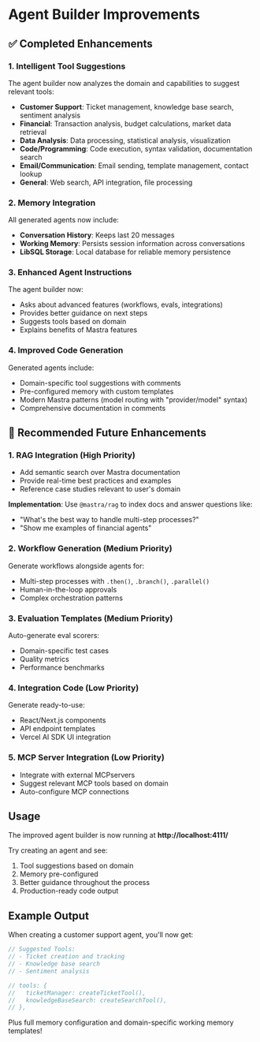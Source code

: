 # Agent Builder Improvements

## ✅ Completed Enhancements

### 1. **Intelligent Tool Suggestions**
The agent builder now analyzes the domain and capabilities to suggest relevant tools:

- **Customer Support**: Ticket management, knowledge base search, sentiment analysis
- **Financial**: Transaction analysis, budget calculations, market data retrieval
- **Data Analysis**: Data processing, statistical analysis, visualization
- **Code/Programming**: Code execution, syntax validation, documentation search
- **Email/Communication**: Email sending, template management, contact lookup
- **General**: Web search, API integration, file processing

### 2. **Memory Integration**
All generated agents now include:
- **Conversation History**: Keeps last 20 messages
- **Working Memory**: Persists session information across conversations
- **LibSQL Storage**: Local database for reliable memory persistence

### 3. **Enhanced Agent Instructions**
The agent builder now:
- Asks about advanced features (workflows, evals, integrations)
- Provides better guidance on next steps
- Suggests tools based on domain
- Explains benefits of Mastra features

### 4. **Improved Code Generation**
Generated agents include:
- Domain-specific tool suggestions with comments
- Pre-configured memory with custom templates
- Modern Mastra patterns (model routing with "provider/model" syntax)
- Comprehensive documentation in comments

## 🚧 Recommended Future Enhancements

### 1. **RAG Integration** (High Priority)
- Add semantic search over Mastra documentation
- Provide real-time best practices and examples
- Reference case studies relevant to user's domain

**Implementation**: Use `@mastra/rag` to index docs and answer questions like:
- "What's the best way to handle multi-step processes?"
- "Show me examples of financial agents"

### 2. **Workflow Generation** (Medium Priority)
Generate workflows alongside agents for:
- Multi-step processes with `.then()`, `.branch()`, `.parallel()`
- Human-in-the-loop approvals
- Complex orchestration patterns

### 3. **Evaluation Templates** (Medium Priority)
Auto-generate eval scorers:
- Domain-specific test cases
- Quality metrics
- Performance benchmarks

### 4. **Integration Code** (Low Priority)
Generate ready-to-use:
- React/Next.js components
- API endpoint templates
- Vercel AI SDK UI integration

### 5. **MCP Server Integration** (Low Priority)
- Integrate with external MCPservers
- Suggest relevant MCP tools based on domain
- Auto-configure MCP connections

## Usage

The improved agent builder is now running at **http://localhost:4111/**

Try creating an agent and see:
1. Tool suggestions based on domain
2. Memory pre-configured
3. Better guidance throughout the process
4. Production-ready code output

## Example Output

When creating a customer support agent, you'll now get:
```typescript
// Suggested Tools:
// - Ticket creation and tracking
// - Knowledge base search
// - Sentiment analysis

// tools: {
//   ticketManager: createTicketTool(),
//   knowledgeBaseSearch: createSearchTool(),
// },
```

Plus full memory configuration and domain-specific working memory templates!

